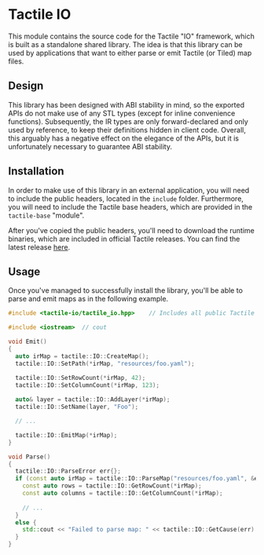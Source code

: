 # Tactile IO

This module contains the source code for the Tactile "IO" framework, which is built as a standalone shared library. The
idea is that this library can be used by applications that want to either parse or emit Tactile (or Tiled) map files.

## Design

This library has been designed with ABI stability in mind, so the exported APIs do not make use of any STL types (except
for inline convenience functions). Subsequently, the IR types are only forward-declared and only used by reference, to
keep their definitions hidden in client code. Overall, this arguably has a negative effect on the elegance of the APIs,
but it is unfortunately necessary to guarantee ABI stability.

## Installation

In order to make use of this library in an external application, you will need to include the public headers, located in
the `include` folder. Furthermore, you will need to include the Tactile base headers, which are provided in
the `tactile-base` "module".

After you've copied the public headers, you'll need to download the runtime binaries, which are included in official
Tactile releases. You can find the latest release
[here](https://github.com/albin-johansson/tactile/releases).

## Usage

Once you've managed to successfully install the library, you'll be able to parse and emit maps as in the following
example.

```C++
#include <tactile-io/tactile_io.hpp>    // Includes all public Tactile IO headers 

#include <iostream>  // cout

void Emit() 
{
  auto irMap = tactile::IO::CreateMap();
  tactile::IO::SetPath(*irMap, "resources/foo.yaml");

  tactile::IO::SetRowCount(*irMap, 42);
  tactile::IO::SetColumnCount(*irMap, 123);
  
  auto& layer = tactile::IO::AddLayer(*irMap);
  tactile::IO::SetName(layer, "Foo");

  // ...

  tactile::IO::EmitMap(*irMap);
}

void Parse()
{
  tactile::IO::ParseError err{};
  if (const auto irMap = tactile::IO::ParseMap("resources/foo.yaml", &err)) {
    const auto rows = tactile::IO::GetRowCount(*irMap);
    const auto columns = tactile::IO::GetColumnCount(*irMap);
    
    // ...
  }
  else {
    std::cout << "Failed to parse map: " << tactile::IO::GetCause(err) << '\n';
  }
}
```
